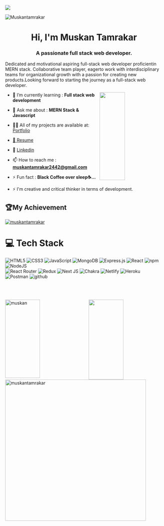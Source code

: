 <!-- <div> <img align='right' src="https://media.giphy.com/media/M9gbBd9nbDrOTu1Mqx/giphy.gif" width="231"></div> -->
  <a href="https://github.com/durgeshrai633/readme-typing-svg"><img src="https://readme-typing-svg.herokuapp.com?lines=Full+Stack+Web+Developer;&left=true&width=400&height=50"></a>

<p align="left"> <img src="https://komarev.com/ghpvc/?username=Muskantamrakar&label=Visitors&color=48b40e&style=flat-square" alt="Muskantamrakar" /> </p>

<h1 align="center">Hi, I'm Muskan Tamrakar</h1>
<h3 align="center">A passionate full stack web developer.</h3>
<p>Dedicated and motivational aspiring full-stack web developer
proficientin MERN stack. Collaborative team player, eagerto work
with interdisciplinary teams for organizational growth with a
passion for creating new products.Looking forward to starting the
journey as a full-stack web developer.</p>

<img align="right"  width="40%" height="280px" src="https://indoanalytica.com/static/images/web-development-1.gif"></img>

- 🌱 I’m currently learning : **Full stack web development**

- 💬 Ask me about : **MERN Stack & Javascript**

- 👨‍💻 All of my projects are available at:<a href="https://muskantamrakar.github.io/"> Portfolio</a>

- <a href="https://drive.google.com/file/d/1qgmYILIqHQnWTDtTFa7EuXuF6Zpm5YAF/view?usp=sharing">💬 Resume</a>

- 📑 <a href="https://www.linkedin.com/in/muskan-tamrakar-7a5258236">Linkedin</a>

- 📫 How to reach me : **muskantamrakar2442@gmail.com**

- ⚡ Fun fact : **Black Coffee over sleep☕...**

- ⚡ I'm creative and critical thinker in terms of development.

<!-- <h2 align="center"><i>Let's Connect</i></h2>
<p align="center">  
    <a href="https://www.linkedin.com/in/muskan-tamrakar-7a5258236">
        <img align="center" src="https://img.shields.io/badge/LinkedIn-0077B5?style=for-the-badge&logo=linkedin&logoColor=white" alt="https://www.linkedin.com/in/muskan-tamrakar-7a5258236" />
    </a>
    <a title="muskantamrakar2442@gmail.com" href="muskantamrakar2442@gmail.com">
        <img align="center" src="https://img.shields.io/badge/Gmail-D14836?style=for-the-badge&logo=gmail&logoColor=white" alt="Muskantamrakar"/>
    </a>
  
  
</p> -->

<!-- <h3 align="left">Connect with me:</h3>
<p align="left">- 💬 Linkedin:
<a href="https://linkedin.com/in/https://www.linkedin.com/in/muskan-tamrakar-7a5258236/" target="blank"><img align="center" src="https://raw.githubusercontent.com/rahuldkjain/github-profile-readme-generator/master/src/images/icons/Social/linked-in-alt.svg" alt="https://www.linkedin.com/in/muskan-tamrakar-7a5258236/" height="30" width="40" /></a></br>
- 💬 Email: <a href="https://medium.com/@muskantamrakar2442" target="blank"><img align="center" src="https://raw.githubusercontent.com/rahuldkjain/github-profile-readme-generator/master/src/images/icons/Social/medium.svg" alt="@muskantamrakar2442" height="30" width="40" /></a>
</p>
 -->
 
 <h2>🏆My Achievement</h2>
<p align="left"> <a href="https://github.com/ryo-ma/github-profile-trophy"><img src="https://github-profile-trophy.vercel.app/?username=muskantamrakar" alt="muskantamrakar" /></a> </p>

# 💻 Tech Stack
![HTML5](https://img.shields.io/badge/html5-%23E34F26.svg?style=for-the-badge&logo=html5&logoColor=white) 
![CSS3](https://img.shields.io/badge/css3-%231572B6.svg?style=for-the-badge&logo=css3&logoColor=white) 
![JavaScript](https://img.shields.io/badge/javascript-%23323330.svg?style=for-the-badge&logo=javascript&logoColor=%23F7DF1E) 
![MongoDB](https://img.shields.io/badge/MongoDB-%234ea94b.svg?style=for-the-badge&logo=mongodb&logoColor=white) 
![Express.js](https://img.shields.io/badge/express.js-%23404d59.svg?style=for-the-badge&logo=express&logoColor=%2361DAFB) 
![React](https://img.shields.io/badge/react-%2320232a.svg?style=for-the-badge&logo=react&logoColor=%2361DAFB) 
<img src="https://img.shields.io/badge/npm-CB3837?style=for-the-badge&logo=npm&logoColor=white" alt="npm" />
![NodeJS](https://img.shields.io/badge/node.js-6DA55F?style=for-the-badge&logo=node.js&logoColor=white) </br>
![React Router](https://img.shields.io/badge/React_Router-CA4245?style=for-the-badge&logo=react-router&logoColor=white) 
![Redux](https://img.shields.io/badge/redux-%23593d88.svg?style=for-the-badge&logo=redux&logoColor=white) 
![Next JS](https://img.shields.io/badge/Next-black?style=for-the-badge&logo=next.js&logoColor=white) 
![Chakra](https://img.shields.io/badge/chakra-%234ED1C5.svg?style=for-the-badge&logo=chakraui&logoColor=white) 
![Netlify](https://img.shields.io/badge/netlify-%23000000.svg?style=for-the-badge&logo=netlify&logoColor=#00C7B7) 
![Heroku](https://img.shields.io/badge/heroku-%23430098.svg?style=for-the-badge&logo=heroku&logoColor=white) 
![Postman](https://img.shields.io/badge/Postman-FF6C37?style=for-the-badge&logo=postman&logoColor=white)
<img src="https://img.shields.io/badge/GitHub-100000?style=for-the-badge&logo=github&logoColor=white" alt="github" />
</br>
</br>
</br>
</br>


<div>
  <img align="left" src="https://github-readme-streak-stats.herokuapp.com/?user=muskantamrakar&theme=radical" alt="muskan" height="250px" width="47%" />
  <img align="right" src="https://github-readme-stats.vercel.app/api?username=muskantamrakar&show_icons=true&theme=radical" alt-"muskan height="255px" width="47%"/>
</div>
<p >
  <img align="center" width="450" backgroundcolor="black" src="https://github-readme-stats.vercel.app/api/top-langs?username=muskantamrakar&show_icons=true&locale=en&layout=compact" alt="muskantamrakar" /></p>
  
  
<!-- <p >
&nbsp;<img align="right" width="400" src="https://github-readme-stats.vercel.app/api?username=muskantamrakar&show_icons=true&locale=en" alt="muskantamrakar" />
</p> -->

<!-- <p><img align="center" width="400" src="https://github-readme-streak-stats.herokuapp.com/?user=muskantamrakar&" alt="muskantamrakar" /></p> -->
